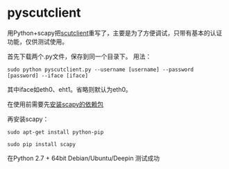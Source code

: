 # pyscutclient

用Python+scapy把[scutclient](https://github.com/7forz/scutclient)重写了，主要是为了方便调试，只带有基本的认证功能，仅供测试使用。

首先下载两个.py文件，保存到同一个目录下。
用法：

`sudo python pyscutclient.py --username [username] --password [password] --iface [iface]`

其中iface如eth0、eht1。省略则默认为eth0。



在使用前需要先[安装scapy的依赖包](http://www.secdev.org/projects/scapy/doc/installation.html#platform-specific-instructions)

再安装scapy：

`sudo apt-get install python-pip`

`sudo pip install scapy`

在Python 2.7 + 64bit Debian/Ubuntu/Deepin 测试成功
